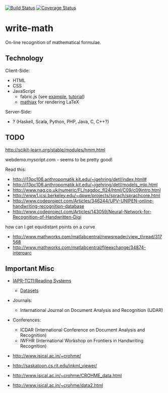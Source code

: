 [![Build Status](https://travis-ci.org/MartinThoma/write-math.svg?branch=master)](https://travis-ci.org/MartinThoma/write-math)
[![Coverage Status](https://coveralls.io/repos/MartinThoma/write-math/badge.png)](https://coveralls.io/r/MartinThoma/write-math)

write-math
==========

On-line recognition of mathematical formulae.

## Technology
Client-Side:
* HTML
* CSS
* JavaScript
  * fabric.js (see [example](http://fabricjs.com/freedrawing/), [tutorial](http://fabricjs.com/fabric-intro-part-4/))
  * [mathjax](http://www.mathjax.org/) for rendering LaTeX

Server-Side:
* ? (Haskell, Scala, Python, PHP, Java, C, C++?)


## TODO

http://scikit-learn.org/stable/modules/hmm.html

webdemo.myscript.com - seems to be pretty good!

Read this:

* http://i13pc106.anthropomatik.kit.edu/~jgehring/detl/index.html#
* http://i13pc106.anthropomatik.kit.edu/~jgehring/detl/models_mlp.html
* http://www.nag.co.uk/numeric/FL/nagdoc_fl24/html/C09/c09intro.html
* http://www1.icsi.berkeley.edu/~dpwe/projects/sprach/sprachcore.html
* http://www.codeproject.com/Articles/346244/UPV-UNIPEN-online-handwriting-recognition-database
* http://www.codeproject.com/Articles/143059/Neural-Network-for-Recognition-of-Handwritten-Digi


how can I get equidistant points on a curve
* http://www.mathworks.com/matlabcentral/newsreader/view_thread/317568
* http://www.mathworks.com/matlabcentral/fileexchange/34874-interparc

## Important Misc

* [IAPR-TC11:Reading Systems](http://www.iapr-tc11.org/mediawiki/index.php/IAPR-TC11:Reading_Systems)
  * [Datasets](http://www.iapr-tc11.org/mediawiki/index.php/Datasets)
* Journals:
  * International Journal on Document Analysis and Recognition (IJDAR)
* Conferences:
  * ICDAR (International Conference on Document Analysis and Recognition)
  * IWFHR (International Workshop on Frontiers in Handwriting Recognition)
* http://www.isical.ac.in/~crohme/



* http://saskatoon.cs.rit.edu/inkml_viewer/
* http://www.isical.ac.in/~crohme/CROHME_data.html
* http://www.isical.ac.in/~crohme/data2.html